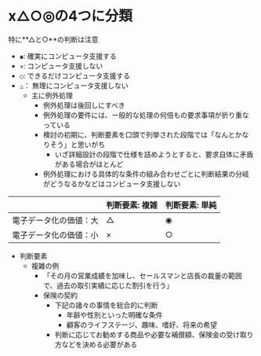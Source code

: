 # x△○◎の4つに分類

特に**△と○**の判断は注意

* `◉`: 確実にコンピュータ支援する
* `×`: コンピュータ支援しない
* `○`: できるだけコンピュータ支援する
* `△`： 無理にコンピュータ支援しない
    * 主に例外処理
        * 例外処理は後回しにすべき
        * 例外処理の要件には、ー般的な処理の何倍もの要求事項が折り重なっている
        * 検討の初期に、判断要素を口頭で列挙された段階では「なんとかなりそう」と思いがち
            * いざ詳細設計の段階で仕様を詰めようとすると、要求自体に矛盾がある場合がほとんど
        * 例外処理における具体的な条件の組み合わせごとに判断結果の分岐がどうなるかなどはコンピュータ支援しない
        
| | 判断要素: 複雑 | 判断要素: 単純 |
|:----|:----|:----|
| 電子データ化の価値：大 | △ | ◉ |
| 電子データ化の価値：小 | × | ○ |

* 判断要素
    * 複雑の例
        * 「その月の営業成績を加味し、セールスマンと店長の裁量の範囲で、過去の取引実績に応じた割引を行う」
        * 保険の契約
            * 下記の諸々の事情を総合的に判断
                * 年齢や性別といった明確な条件
                * 顧客のライフステージ、趣味、嗜好、将来の希望
            * 判断に応じてお勧めする商品や必要な補償額、保険金の受け取り方などを決める必要がある

